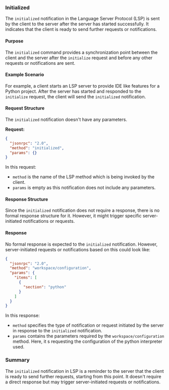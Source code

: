 ### Initialized

The `initialized` notification in the Language Server Protocol (LSP) is sent by the client to the server after the server has started successfully. It indicates that the client is ready to send further requests or notifications. 

#### Purpose

The `initialized` command provides a synchronization point between the client and the server after the `initialize` request and before any other requests or notifications are sent.

#### Example Scenario

For example, a client starts an LSP server to provide IDE like features for a Python project. After the server has started and responded to the `initialize` request, the client will send the `initialized` notification.

#### Request Structure

The `initialized` notification doesn't have any parameters.

**Request:**

```json
{
  "jsonrpc": "2.0",
  "method": "initialized",
  "params": {}
}
```

In this request:
- `method` is the name of the LSP method which is being invoked by the client.
- `params` is empty as this notification does not include any parameters.

#### Response Structure

Since the `initialized` notification does not require a response, there is no formal response structure for it. However, it might trigger specific server-initiated notifications or requests.

#### Response

No formal response is expected to the `initialized` notification. However, server-initiated requests or notifications based on this could look like:

```json
{
  "jsonrpc": "2.0",
  "method": "workspace/configuration",
  "params": {
    "items": [
      {
        "section": "python"
      }
    ]
  }
}
```

In this response:
- `method` specifies the type of notification or request initiated by the server in response to the `initialized` notification.
- `params` contains the parameters required by the `workspace/configuration` method. Here, it s requesting the configuration of the python interpreter used.

### Summary

The `initialized` notification in LSP is a reminder to the server that the client is ready to send further requests, starting from this point. It doesn't require a direct response but may trigger server-initiated requests or notifications.